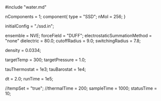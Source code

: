 #include "water.md"

nComponents = 1;
component{
  type = "SSD";
  nMol = 256;
}

initialConfig = "./ssd.in";

ensemble = NVE;
forceField = "DUFF";
electrostaticSummationMethod = "none"
dielectric = 80.0;
cutoffRadius = 9.0;
switchingRadius = 7.8;

density = 0.0334;

targetTemp = 300;
targetPressure = 1.0;

tauThermostat = 1e3;
tauBarostat = 1e4;

dt = 2.0;
runTime = 1e5;

//tempSet = "true";
//thermalTime = 200;
sampleTime = 1000;
statusTime = 10;
